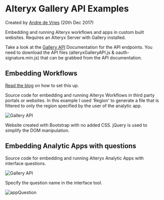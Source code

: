 Alteryx Gallery API Examples
=====================================
Created by [Andre de Vries](https://www.twitter.com/andre347_) (20th Dec 2017)

Embedding and running Alteryx workflows and apps in custom built websites. Requires an Alteryx Server with Gallery installed.

Take a look at the [Gallery API](https://gallery.alteryx.com/api-docs/) Documentation for the API endpoints. You need to download the API files (alteryxGalleryAPI.js & oauth-signature.min.js) that can be grabbed from the API documentation.

Embedding Workflows
----------------

[Read the blog](https://www.theinformationlab.co.uk/2017/12/21/use-alteryx-gallery-api-embed-apps-workflows/) on how to set this up.

Source code for embedding and running Alteryx Workflows in third party portals or websites. In this example I used 'Region' to generate a file that is filtered to only the region specified by the user of the analytic app.

![Gallery API](https://image.ibb.co/mczxVR/gallery_API.gif)

Website created with Bootstrap with no added CSS. jQuery is used to simplify the DOM manipulation.

Embedding Analytic Apps with questions
----------------

Source code for embedding and running Alteryx Analytic Apps with interface questions.

![Gallery API](https://image.ibb.co/j5jms6/app_run_api.gif)

Specify the question name in the interface tool.

![appQuestion](https://image.ibb.co/cqBczm/Screen_Shot_2017_12_21_at_12_25_41.png)
